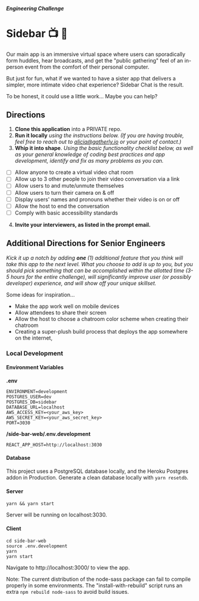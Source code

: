 ##### _Engineering Challenge_
# Sidebar  📺 💬

Our main app is an immersive virtual space where users can sporadically form huddles, hear broadcasts, and get the "public gathering" feel of an in-person event from the comfort of their personal computer. 

But just for fun, what if we wanted to have a sister app that delivers a simpler, more intimate video chat experience? Sidebar Chat is the result. 

To be honest, it could use a little work... Maybe you can help?


## Directions
1. **Clone this application** into a PRIVATE repo. 
2. **Run it locally** _using the instructions below. (If you are having trouble, feel free to reach out to alicia@gatherly.io or your point of contact.)_
3. **Whip it into shape**. _Using the basic functionality checklist below, as well as your general knowledge of coding best practices and app development, identify and fix as many problems as you can._ 

- [ ] Allow anyone to create a virtual video chat room
- [ ] Allow up to 3 other people to join their video conversation via a link
- [ ] Allow users to and mute/unmute themselves
- [ ] Allow users to turn their camera on & off
- [ ] Display users' names and pronouns whether their video is on or off
- [ ] Allow the host to end the conversation
- [ ] Comply with basic accessibility standards

4. **Invite your interviewers, as listed in the prompt email.**

## Additional Directions for Senior Engineers
_Kick it up a notch by adding **one** (1) additional feature that you think will take this app to the next level. What you choose to add is up to you, but you should pick something that can be accomplished within the allotted time (3-5 hours for the entire challenge), will significantly improve user (or possibly developer) experience, and will show off your unique skillset._

Some ideas for inspiration...
- Make the app work well on mobile devices
- Allow attendees to share their screen
- Allow the host to choose a chatroom color scheme when creating their chatroom
- Creating a super-plush build process that deploys the app somewhere on the internet, 


### Local Development

#### Environment Variables
**.env**
```
ENVIRONMENT=development
POSTGRES_USER=dev
POSTGRES_DB=sidebar
DATABASE_URL=localhost
AWS_ACCESS_KEY=<your_aws_key>
AWS_SECRET_KEY=<your_aws_secret_key>
PORT=3030
```
**/side-bar-web/.env.development**
```
REACT_APP_HOST=http://localhost:3030
```

#### Database
This project uses a PostgreSQL database locally, and the Heroku Postgres addon in Production.
Generate a clean database locally with `yarn resetdb`.

#### Server
```
yarn && yarn start
```
Server will be running on localhost:3030.

#### Client
```
cd side-bar-web
source .env.development
yarn
yarn start 
```

Navigate to http://localhost:3000/ to view the app.

Note: The current distribution of the node-sass package can fail to compile properly in some environments. The "install-with-rebuild" script runs an extra `npm rebuild node-sass` to avoid build issues.


